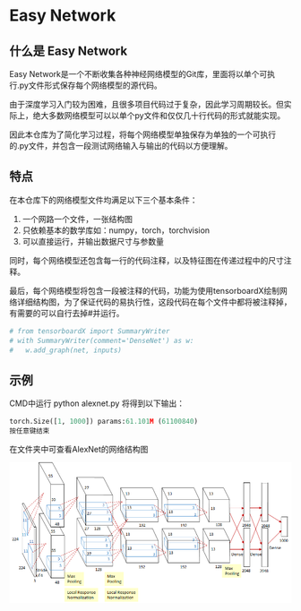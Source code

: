 # Easy Network



## 什么是 Easy Network

Easy Network是一个不断收集各种神经网络模型的Git库，里面将以单个可执行.py文件形式保存每个网络模型的源代码。

由于深度学习入门较为困难，且很多项目代码过于复杂，因此学习周期较长。但实际上，绝大多数网络模型可以以单个py文件和仅仅几十行代码的形式就能实现。

因此本仓库为了简化学习过程，将每个网络模型单独保存为单独的一个可执行的.py文件，并包含一段测试网络输入与输出的代码以方便理解。



## 特点

在本仓库下的网络模型文件均满足以下三个基本条件：

1. 一个网路一个文件，一张结构图
2. 只依赖基本的数学库如：numpy，torch，torchvision
3. 可以直接运行，并输出数据尺寸与参数量

同时，每个网络模型还包含每一行的代码注释，以及特征图在传递过程中的尺寸注释。

最后，每个网络模型将包含一段被注释的代码，功能为使用tensorboardX绘制网络详细结构图，为了保证代码的易执行性，这段代码在每个文件中都将被注释掉，有需要的可以自行去掉#并运行。

```python
# from tensorboardX import SummaryWriter
# with SummaryWriter(comment='DenseNet') as w:
#   w.add_graph(net, inputs)
```



## 示例

CMD中运行 python alexnet.py 将得到以下输出：

```python
torch.Size([1, 1000]) params:61.101M (61100840)
按任意键结束
```

在文件夹中可查看AlexNet的网络结构图

![](/alexnet.png)